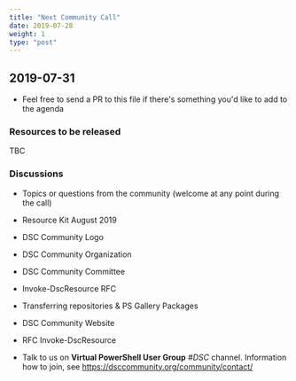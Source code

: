 ```yaml
---
title: "Next Community Call"
date: 2019-07-28
weight: 1
type: "post"
---
```


## 2019-07-31

- Feel free to send a PR to this file if there's something you'd like
  to add to the agenda

### Resources to be released

TBC

### Discussions

- Topics or questions from the community (welcome at any point during the call)

- Resource Kit August 2019

- DSC Community Logo

- DSC Community Organization

- DSC Community Committee

- Invoke-DscResource RFC

- Transferring repositories & PS Gallery Packages

- DSC Community Website

- RFC Invoke-DscResource

- Talk to us on **Virtual PowerShell User Group** _#DSC_ channel.
  Information how to join, see https://dsccommunity.org/community/contact/
